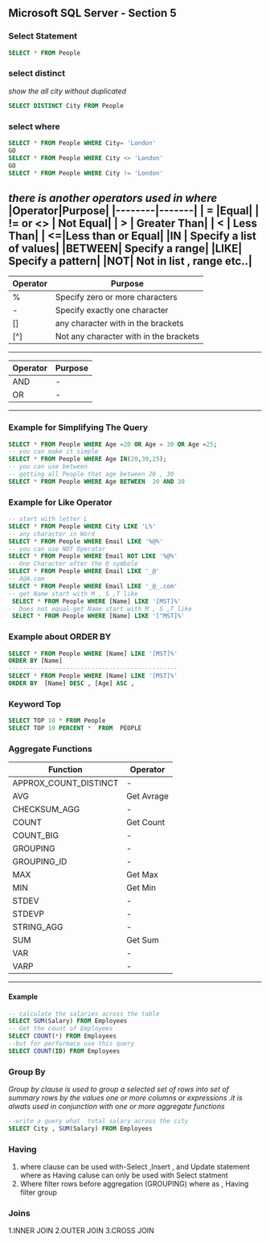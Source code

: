 ## Microsoft SQL Server - Section 5
### Select Statement
```sql
SELECT * FROM People

```
### select distinct
*show the all city without duplicated*
```sql
SELECT DISTINCT City FROM People
```
### select where 
```sql
SELECT * FROM People WHERE City= 'London'
GO
SELECT * FROM People WHERE City <> 'London'
GO
SELECT * FROM People WHERE City != 'London'
```
*there is another operators used in where*
|Operator|Purpose|
|--------|-------|
| = |Equal|
| != or <> | Not Equal|
| > | Greater Than|
| < | Less Than|
| <=|Less than or Equal|
|IN | Specify a list of values|
|BETWEEN| Specify a range|
|LIKE| Specify a pattern|
|NOT| Not in list , range etc..|
----------------------------
|Operator|Purpose|
|--------|-------|
| %|Specify zero or more characters|
|-|Specify exactly one character|
|[]|any character with in the brackets|
|[^]|Not any character with in the brackets|
---------------------------
|Operator|Purpose|
|--------|-------|
|AND | -|
|OR | -|
---------------------------
### Example for Simplifying The Query 
```sql
SELECT * FROM People WHERE Age =20 OR Age = 30 OR Age =25;
-- you can make it simple
SELECT * FROM People WHERE Age IN(20,30,25); 
-- you can use between 
-- getting all People that age between 20 , 30
SELECT * FROM People WHERE Age BETWEEN  20 AND 30
```
### Example for Like Operator
```sql
-- start with letter L
SELECT * FROM People WHERE City LIKE 'L%' 
-- any character in Word
SELECT * FROM People WHERE Email LIKE '%@%'
-- you can use NOT Operator
SELECT * FROM People WHERE Email NOT LIKE '%@%'
-- One Character after the @ symbole 
SELECT * FROM People WHERE Email LIKE '_@'
-- A@A.com
SELECT * FROM People WHERE Email LIKE '_@_.com'
-- get Name start with M , S ,T like 
 SELECT * FROM People WHERE [Name] LIKE '[MST]%'
-- Does not equal get Name start with M , S ,T like 
 SELECT * FROM People WHERE [Name] LIKE '[^MST]%'
```
### Example about ORDER BY
```sql
SELECT * FROM People WHERE [Name] LIKE '[MST]%' 
ORDER BY [Name]
-----------------------------------------------
SELECT * FROM People WHERE [Name] LIKE '[MST]%' 
ORDER BY  [Name] DESC , [Age] ASC , 
```
### Keyword Top
```sql
SELECT TOP 10 * FROM People 
SELECT TOP 10 PERCENT *  FROM  PEOPLE
```

### Aggregate Functions

|Function|Operator|
|--------|--------|
|APPROX_COUNT_DISTINCT| - |
|AVG | Get Avrage|
|CHECKSUM_AGG|-|
|COUNT|Get Count|
|COUNT_BIG|-|
|GROUPING|-|
|GROUPING_ID|-|
|MAX|Get Max|
|MIN|Get Min|
|STDEV|-|
|STDEVP|-|
|STRING_AGG|-|
|SUM|Get Sum|
|VAR|-|
|VARP|-|
----------------------------
#### Example 
```sql
-- calculate the salaries across the table 
SELECT SUM(Salary) FROM Employees
-- Get the count of Employees
SELECT COUNT(*) FROM Employees
--but for performace use this query 
SELECT COUNT(ID) FROM Employees
```
 
### Group By 
*Group by clause is used to group a selected set of rows into set of summary rows by the values one or more columns or expressions .it is alwats used in conjunction with one or more aggregate functions*

```sql
--write a query what  total salary across the city
SELECT City , SUM(Salary) FROM Employees
```
### Having 
1. where clause can be used with-Select ,Insert , and Update statement where as Having caluse can only be used with Select statment 
2. Where filter rows before aggregation (GROUPING) where as , Having filter group   
### Joins
1.INNER JOIN
2.OUTER JOIN
3.CROSS JOIN
 




